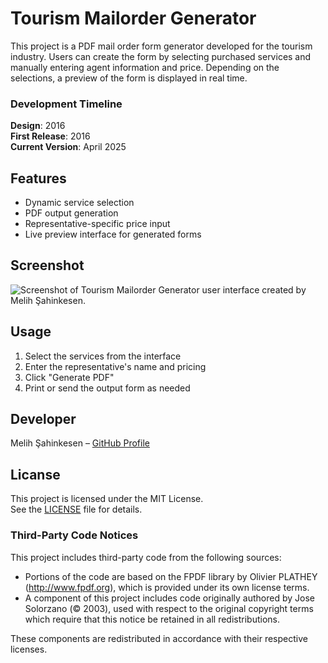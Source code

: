 
# Tourism Mailorder Generator
This project is a PDF mail order form generator developed for the tourism industry. Users can create the form by selecting purchased services and manually entering agent information and price. Depending on the selections, a preview of the form is displayed in real time.

### Development Timeline
**Design**: 2016<br/>
**First Release**: 2016<br/>
**Current Version**: April 2025

## Features
- Dynamic service selection
- PDF output generation
- Representative-specific price input
- Live preview interface for generated forms

## Screenshot
![Screenshot of Tourism Mailorder Generator user interface created by Melih Şahinkesen.](https://www.melihsahinkesen.com/dropbox/github-melihsahinkesen-tourism-mailorder-generator.jpg)

## Usage
1. Select the services from the interface
2. Enter the representative's name and pricing
3. Click "Generate PDF"
4. Print or send the output form as needed

## Developer
Melih Şahinkesen – [GitHub Profile](https://github.com/melihsahinkesen)

## Licanse
This project is licensed under the MIT License.  
See the [LICENSE](https://github.com/melihsahinkesen/tourism-mailorder-generator/blob/main/LICENSE) file for details.

### Third-Party Code Notices

This project includes third-party code from the following sources:

- Portions of the code are based on the FPDF library by Olivier PLATHEY (http://www.fpdf.org), which is provided under its own license terms.  
- A component of this project includes code originally authored by Jose Solorzano (© 2003), used with respect to the original copyright terms which require that this notice be retained in all redistributions.

These components are redistributed in accordance with their respective licenses.
